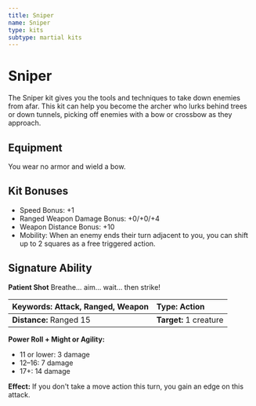 ```yaml
---
title: Sniper
name: Sniper
type: kits
subtype: martial kits
---
```


# Sniper

The Sniper kit gives you the tools and techniques to take down enemies from afar. This kit can help you become the archer who lurks behind trees or down tunnels, picking off enemies with a bow or crossbow as they approach.

## Equipment

You wear no armor and wield a bow.

## Kit Bonuses

- Speed Bonus: +1
- Ranged Weapon Damage Bonus: +0/+0/+4
- Weapon Distance Bonus: +10
- Mobility: When an enemy ends their turn adjacent to you, you can shift up to 2 squares as a free triggered action.

## Signature Ability

**Patient Shot** Breathe… aim… wait… then strike!

| **Keywords:** Attack, Ranged, Weapon | **Type:** Action       |
| :----------------------------------- | :--------------------- |
| **Distance:** Ranged 15              | **Target:** 1 creature |

**Power Roll + Might or Agility:**

- 11 or lower: 3 damage
- 12–16: 7 damage
- 17+: 14 damage

**Effect:** If you don't take a move action this turn, you gain an edge on this attack.
